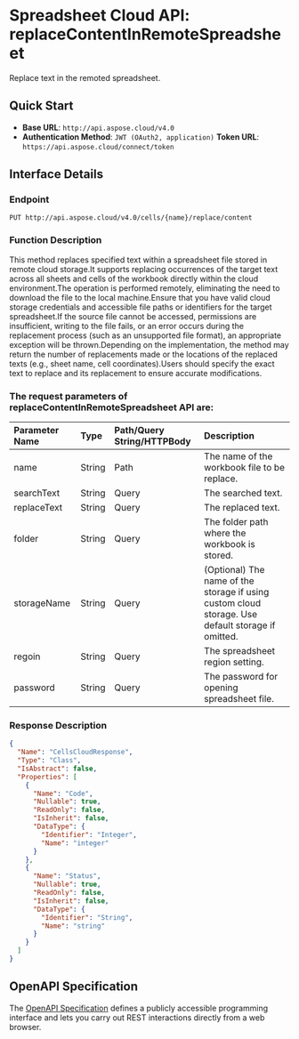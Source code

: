 
# **Spreadsheet Cloud API: replaceContentInRemoteSpreadsheet**

Replace text in the remoted spreadsheet. 


## **Quick Start**

- **Base URL**: `http://api.aspose.cloud/v4.0`
- **Authentication Method**: `JWT (OAuth2, application)`  **Token URL**: `https://api.aspose.cloud/connect/token`
## **Interface Details**

### **Endpoint** 

```
PUT http://api.aspose.cloud/v4.0/cells/{name}/replace/content
```
### **Function Description**
This method replaces specified text within a spreadsheet file stored in remote cloud storage.It supports replacing occurrences of the target text across all sheets and cells of the workbook directly within the cloud environment.The operation is performed remotely, eliminating the need to download the file to the local machine.Ensure that you have valid cloud storage credentials and accessible file paths or identifiers for the target spreadsheet.If the source file cannot be accessed, permissions are insufficient, writing to the file fails, or an error occurs during the replacement process (such as an unsupported file format), an appropriate exception will be thrown.Depending on the implementation, the method may return the number of replacements made or the locations of the replaced texts (e.g., sheet name, cell coordinates).Users should specify the exact text to replace and its replacement to ensure accurate modifications.

### The request parameters of **replaceContentInRemoteSpreadsheet** API are: 

| Parameter Name | Type | Path/Query String/HTTPBody | Description | 
| :- | :- | :- |:- | 
|name|String|Path|The name of the workbook file to be replace.|
|searchText|String|Query|The searched text.|
|replaceText|String|Query|The replaced text.|
|folder|String|Query|The folder path where the workbook is stored.|
|storageName|String|Query|(Optional) The name of the storage if using custom cloud storage. Use default storage if omitted.|
|regoin|String|Query|The spreadsheet region setting.|
|password|String|Query|The password for opening spreadsheet file.|

### **Response Description**
```json
{
  "Name": "CellsCloudResponse",
  "Type": "Class",
  "IsAbstract": false,
  "Properties": [
    {
      "Name": "Code",
      "Nullable": true,
      "ReadOnly": false,
      "IsInherit": false,
      "DataType": {
        "Identifier": "Integer",
        "Name": "integer"
      }
    },
    {
      "Name": "Status",
      "Nullable": true,
      "ReadOnly": false,
      "IsInherit": false,
      "DataType": {
        "Identifier": "String",
        "Name": "string"
      }
    }
  ]
}
```


## OpenAPI Specification

The [OpenAPI Specification](https://reference.aspose.cloud/cells/#/SearchControllor/ReplaceContentInRemoteSpreadsheet) defines a publicly accessible programming interface and lets you carry out REST interactions directly from a web browser.
